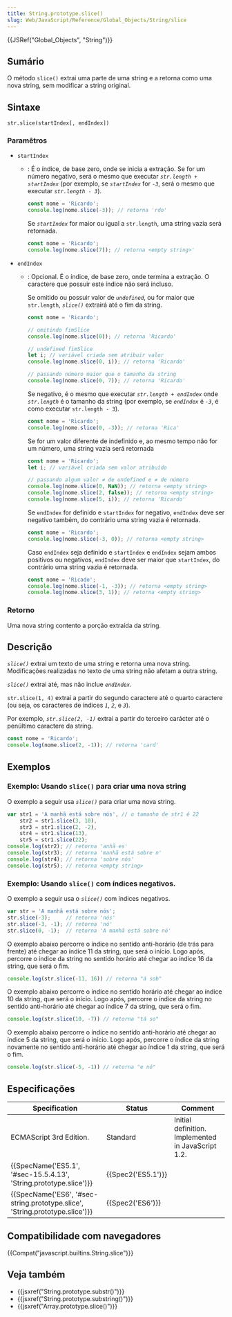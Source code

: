 ```yaml
---
title: String.prototype.slice()
slug: Web/JavaScript/Reference/Global_Objects/String/slice
---
```

{{JSRef("Global_Objects", "String")}}

## Sumário

O método `slice()` extrai uma parte de uma string e a retorna como uma nova string, sem modificar a string original.

## Sintaxe

```
str.slice(startIndex[, endIndex])
```

### Paramêtros

- `startIndex`

  - : É o índice, de base zero, onde se inicia a extração. Se for um número negativo, será o mesmo que executar _`str.length + startIndex`_ (por exemplo, se _`startIndex`_ for _`-3`_, será o mesmo que executar _`str.length - 3`_).

    ```js
    const nome = 'Ricardo';
    console.log(nome.slice(-3)); // retorna 'rdo'
    ```

    Se _`startIndex`_ for maior ou igual a `str.length`, uma string vazia será retornada.

    ```js
    const nome = 'Ricardo';
    console.log(nome.slice(7)); // retorna <empty string>'
    ```

- `endIndex`

  - : Opcional. É o índice, de base zero, onde termina a extração. O caractere que possuir este índice não será incluso.

    Se omitido ou possuir valor de _`undefined`_, ou for maior que `str.length`, _`slice()`_ extrairá até o fim da string.

    ```js
    const nome = 'Ricardo';

    // omitindo fimSlice
    console.log(nome.slice(0)); // retorna 'Ricardo'

    // undefined fimSlice
    let i; // variável criada sem atribuir valor
    console.log(nome.slice(0, i)); // retorna 'Ricardo'

    // passando número maior que o tamanho da string
    console.log(nome.slice(0, 7)); // retorna 'Ricardo'
    ```

    Se negativo, é o mesmo que executar _`str.length + endIndex`_ onde _`str.length`_ é o tamanho da string (por exemplo, se _`endIndex`_ é _`-3`_, é como executar `str.length - 3`).

    ```js
    const nome = 'Ricardo';
    console.log(nome.slice(0, -3)); // retorna 'Rica'
    ```

    Se for um valor diferente de indefinido e, ao mesmo tempo não for um número, uma string vazia será retornada

    ```js
    const nome = 'Ricardo';
    let i; // variável criada sem valor atribuído

    // passando algum valor ≠ de undefined e ≠ de número
    console.log(nome.slice(0, NaN)); // retorna <empty string>
    console.log(nome.slice(2, false)); // retorna <empty string>
    console.log(nome.slice(5, i)); // retorna 'Ricardo'
    ```

    Se `endIndex` for definido e `startIndex` for negativo, `endIndex` deve ser negativo também, do contrário uma string vazia é retornada.

    ```js
    const nome = 'Ricardo';
    console.log(nome.slice(-3, 0)); // retorna <empty string>
    ```

    Caso `endIndex` seja definido e `startIndex` e `endIndex` sejam ambos positivos ou negativos, `endIndex` deve ser maior que `startIndex`, do contrário uma string vazia é retornada.

    ```js
    const nome = 'Ricado';
    console.log(nome.slice(-1, -3)); // retorna <empty string>
    console.log(nome.slice(3, 1)); // retorna <empty string>
    ```

### Retorno

Uma nova string contento a porção extraída da string.

## Descrição

_`slice()`_ extrai um texto de uma string e retorna uma nova string. Modificações realizadas no texto de uma string não afetam a outra string.

_`slice()`_ extrai até, mas não inclue _`endIndex`._

`str.slice(1, 4)` extrai a partir do segundo caractere até o quarto caractere (ou seja, os caracteres de índices _`1`_, _`2`_, e _`3`_).

Por exemplo, _`str.slice(2, -1)`_ extrai a partir do terceiro carácter até o penúltimo caractere da string.

```js
const nome = 'Ricardo';
console.log(nome.slice(2, -1)); // retorna 'card'
```

## Exemplos

### Exemplo: Usando `slice()` para criar uma nova string

O exemplo a seguir usa _`slice()`_ para criar uma nova string.

```js
var str1 = 'A manhã está sobre nós', // o tamanho de str1 é 22
    str2 = str1.slice(3, 10),
    str3 = str1.slice(2, -2),
    str4 = str1.slice(13),
    str5 = str1.slice(22);
console.log(str2); // retorna 'anhã es'
console.log(str3); // retorna 'manhã está sobre n'
console.log(str4); // retorna 'sobre nós'
console.log(str5); // retorna <empty string>
```

### Exemplo: Usando `slice()` com índices negativos.

O exemplo a seguir usa o _`slice()`_ com índices negativos.

```js
var str = 'A manhã está sobre nós';
str.slice(-3);     // retorna 'nós'
str.slice(-3, -1); // retorna 'nó'
str.slice(0, -1);  // retorna 'A manhã está sobre nó'
```

O exemplo abaixo percorre o índice no sentido anti-horário (de trás para frente) até chegar ao índice 11 da string, que será o início. Logo após, percorre o índice da string no sentido horário até chegar ao índice 16 da string, que será o fim.

```js
console.log(str.slice(-11, 16)) // retorna "á sob"
```

O exemplo abaixo percorre o índice no sentido horário até chegar ao índice 10 da string, que será o início. Logo após, percorre o índice da string no sentido anti-horário até chegar ao índice 7 da string, que será o fim.

```js
console.log(str.slice(10, -7)) // retorna "tá so"
```

O exemplo abaixo percorre o índice no sentido anti-horário até chegar ao índice 5 da string, que será o início. Logo após, percorre o índice da string novamente no sentido anti-horário até chegar ao índice 1 da string, que será o fim.

```js
console.log(str.slice(-5, -1)) // retorna "e nó"
```

## Especificações

| Specification                                                                                        | Status                   | Comment                                            |
| ---------------------------------------------------------------------------------------------------- | ------------------------ | -------------------------------------------------- |
| ECMAScript 3rd Edition.                                                                              | Standard                 | Initial definition. Implemented in JavaScript 1.2. |
| {{SpecName('ES5.1', '#sec-15.5.4.13', 'String.prototype.slice')}}             | {{Spec2('ES5.1')}} |                                                    |
| {{SpecName('ES6', '#sec-string.prototype.slice', 'String.prototype.slice')}} | {{Spec2('ES6')}}     |                                                    |

## Compatibilidade com navegadores

{{Compat("javascript.builtins.String.slice")}}

## Veja também

- {{jsxref("String.prototype.substr()")}}
- {{jsxref("String.prototype.substring()")}}
- {{jsxref("Array.prototype.slice()")}}
